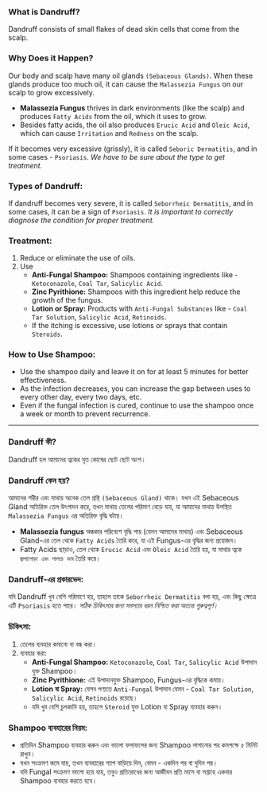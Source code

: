 ### **What is Dandruff?**
Dandruff consists of small flakes of dead skin cells that come from the scalp.
### **Why Does it Happen?**
Our body and scalp have many oil glands `(Sebaceous Glands)`. When these glands produce too much oil, it can cause the `Malassezia Fungus` on our scalp to grow excessively.
- **Malassezia Fungus** thrives in dark environments (like the scalp) and produces `Fatty Acids` from the oil, which it uses to grow.
- Besides fatty acids, the oil also produces `Erucic Acid` and `Oleic Acid`, which can cause `Irritation` and `Redness` on the scalp.

If it becomes very excessive (grissly), it is called `Seboric Dermatitis`, and in some cases - `Psoriasis`. *We have to be sure about the type to get treatment.*
### **Types of Dandruff:**
If dandruff becomes very severe, it is called `Seborrheic Dermatitis`, and in some cases, it can be a sign of `Psoriasis`. *It is important to correctly diagnose the condition for proper treatment.*
### **Treatment:**
1. Reduce or eliminate the use of oils.
2. Use 
   - **Anti-Fungal Shampoo:** Shampoos containing ingredients like - `Ketoconazole`, `Coal Tar`, `Salicylic Acid`.
   - **Zinc Pyrithione:** Shampoos with this ingredient help reduce the growth of the fungus.
   - **Lotion or Spray:** Products with `Anti-Fungal Substances` like - `Coal Tar Solution`, `Salicylic Acid`, `Retinoids`.
   - If the itching is excessive, use lotions or sprays that contain `Steroids`.
### **How to Use Shampoo:**
- Use the shampoo daily and leave it on for at least 5 minutes for better effectiveness.
- As the infection decreases, you can increase the gap between uses to every other day, every two days, etc.
- Even if the fungal infection is cured, continue to use the shampoo once a week or month to prevent recurrence.
***
### **Dandruff কী?**
Dandruff হল আমাদের ত্বকের মৃত কোষের ছোট ছোট অংশ।
### **Dandruff কেন হয়?**
আমাদের শরীর এবং মাথায় অনেক তেল গ্রন্থি `(Sebaceous Gland)` থাকে। যখন এই Sebaceous Gland অতিরিক্ত তেল উৎপাদন করে, তখন মাথায় তেলের পরিমাণ বেড়ে যায়, যা আমাদের মাথায় উপস্থিত `Malassezia Fungus` এর অতিরিক্ত বৃদ্ধি ঘটায়।
- **Malassezia fungus** অন্ধকার পরিবেশে বৃদ্ধি পায় (যেমন আমাদের মাথায়) এবং Sebaceous Gland-এর তেল থেকে `Fatty Acids` তৈরি করে, যা এই Fungus-এর বৃদ্ধির জন্য প্রয়োজন।
- Fatty Acids ছাড়াও, তেল থেকে `Erucic Acid` এবং `Oleic Acid` তৈরি হয়, যা মাথার ত্বকে `জ্বালাপোড়া এবং লালচে ভাব` তৈরি করে।
### **Dandruff-এর প্রকারভেদ:**
যদি Dandruff খুব বেশি পরিমাণে হয়, তাহলে তাকে `Seborrheic Dermatitis` বলা হয়, এবং কিছু ক্ষেত্রে এটি `Psoriasis` হতে পারে। *সঠিক চিকিৎসার জন্য সমস্যার ধরন নিশ্চিত করা অত্যন্ত গুরুত্বপূর্ণ।*
### **চিকিৎসা:**
1. তেলের ব্যবহার কমানো বা বন্ধ করা।
2. ব্যবহার করা:
   - **Anti-Fungal Shampoo:** `Ketoconazole`, `Coal Tar`, `Salicylic Acid` উপাদান যুক্ত Shampoo।
   - **Zinc Pyrithione:** এই উপাদানযুক্ত Shampoo, Fungus-এর বৃদ্ধিকে কমায়।
   - **Lotion বা Spray:** যেসব পণ্যতে `Anti-Fungal` উপাদান যেমন - `Coal Tar Solution`, `Salicylic Acid`, `Retinoids` রয়েছে।
   - যদি খুব বেশি চুলকানি হয়, তাহলে `Steroid` যুক্ত Lotion বা Spray ব্যবহার করুন।
### **Shampoo ব্যবহারের নিয়ম:**
- প্রতিদিন Shampoo ব্যবহার করুন এবং ভালো ফলাফলের জন্য Shampoo লাগানোর পর কমপক্ষে ৫ মিনিট রাখুন।
- যখন সংক্রমণ কমে যায়, তখন ব্যবহারের গ্যাপ বাড়িয়ে দিন, যেমন - একদিন পর বা দুদিন পর।
- যদি Fungal সংক্রমণ ভালো হয়ে যায়, তবুও প্রতিরোধের জন্য আজীবন প্রতি মাসে বা সপ্তাহে একবার Shampoo ব্যবহার করতে হবে।
